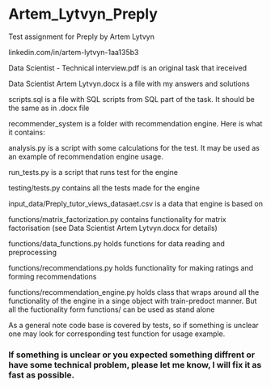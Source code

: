 # Artem_Lytvyn_Preply
Test assignment for Preply by Artem Lytvyn

linkedin.com/in/artem-lytvyn-1aa135b3

Data Scientist - Technical interview.pdf is an original task that ireceived

Data Scientist Artem Lytvyn.docx is a file with my answers and solutions

scripts.sql is a file with SQL scripts from SQL part of the task. It should be the same as in .docx file

recommender_system is a folder with recommendation engine. Here is what it contains:

  analysis.py is a script with some calculations for the test. It may be used as an example of recommendation engine usage.
  
  run_tests.py is a script that runs test for the engine
  
  testing/tests.py contains all the tests made for the engine
  
  input_data/Preply_tutor_views_datasaet.csv is a data that engine is based on
  
  functions/matrix_factorization.py contains functionality for matrix factorisation (see Data Scientist Artem Lytvyn.docx for details)
  
  functions/data_functions.py holds functions for data reading and preprocessing
  
  functions/recommendations.py holds functionality for making ratings and forming recommendations
  
  functions/recommendation_engine.py holds class that wraps around all the functionality of the engine in a singe object with train-predoct manner. But all the fuctionality form functions/ can be used as stand alone

As a general note code base is covered by tests, so if something is unclear one may look for corresponding test function for usage example.

### If something is unclear or you expected something diffrent or have some technical problem, please let me know, I will fix it as fast as possible. 
